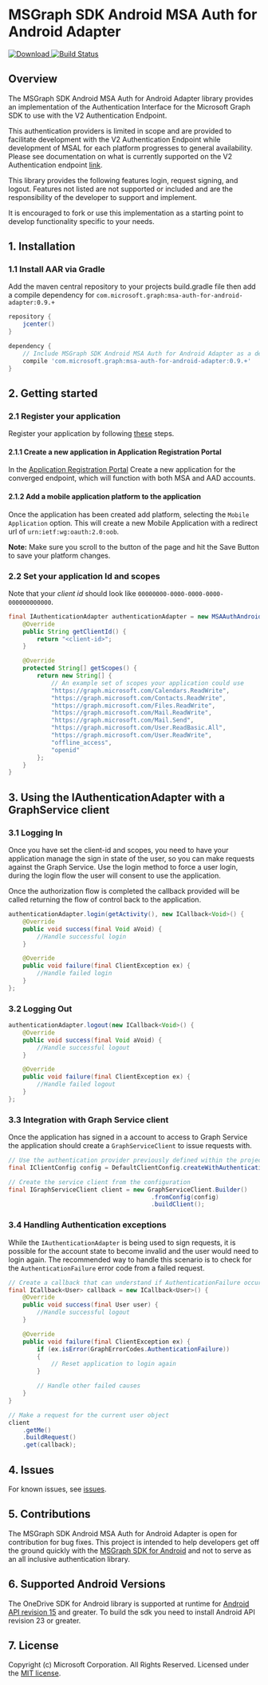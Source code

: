 # MSGraph SDK Android MSA Auth for Android Adapter

[ ![Download](https://api.bintray.com/packages/microsoftgraph/Maven/msgraph-sdk-android-msa-auth-for-android-adapter/images/download.svg) ](https://bintray.com/microsoftgraph/Maven/msgraph-sdk-android-msa-auth-for-android-adapter/_latestVersion)
[![Build Status](https://travis-ci.org/microsoftgraph/msgraph-sdk-android-msa-auth-for-android-adapter.svg?branch=master)](https://travis-ci.org/microsoftgraph/msgraph-sdk-android-msa-auth-for-android-adapter)

## Overview

The MSGraph SDK Android MSA Auth for Android Adapter library provides an implementation of the Authentication Interface for the Microsoft Graph SDK to use with the V2 Authentication Endpoint.

This authentication providers is limited in scope and are provided to facilitate development with the V2 Authentication Endpoint while development of MSAL for each platform progresses to general availability.  Please see documentation on what is currently supported on the V2 Authentication endpoint [link](https://azure.microsoft.com/en-us/documentation/articles/active-directory-v2-compare/).

This library provides the following features login, request signing, and logout.  Features not listed are not supported or included and are the responsibility of the developer to support and implement.

It is encouraged to fork or use this implementation as a starting point to develop functionality specific to your needs.

## 1. Installation

### 1.1 Install AAR via Gradle
Add the maven central repository to your projects build.gradle file then add a compile dependency for `com.microsoft.graph:msa-auth-for-android-adapter:0.9.+`

```gradle
repository {
    jcenter()
}

dependency {
    // Include MSGraph SDK Android MSA Auth for Android Adapter as a dependency
    compile 'com.microsoft.graph:msa-auth-for-android-adapter:0.9.+'
}
```

## 2. Getting started

### 2.1 Register your application

Register your application by following [these](http://graph.microsoft.io/en-us/app-registration) steps.

#### 2.1.1 Create a new application in Application Registration Portal

In the [Application Registration Portal](http://apps.dev.microsoft.com/) Create a new application for the converged endpoint, which will function with both MSA and AAD accounts.

#### 2.1.2 Add a mobile application platform to the application

Once the application has been created add platform, selecting the `Mobile Application` option.  This will create a new Mobile Application with a redirect url of `urn:ietf:wg:oauth:2.0:oob`.

**Note:** Make sure you scroll to the button of the page and hit the Save Button to save your platform changes.

### 2.2 Set your application Id and scopes

Note that your _client id_ should look like `00000000-0000-0000-0000-000000000000`.

```java
final IAuthenticationAdapter authenticationAdapter = new MSAAuthAndroidAdapter() {
    @Override
    public String getClientId() {
        return "<client-id>";
    }

    @Override
    protected String[] getScopes() {
        return new String[] {
            // An example set of scopes your application could use
            "https://graph.microsoft.com/Calendars.ReadWrite",
            "https://graph.microsoft.com/Contacts.ReadWrite",
            "https://graph.microsoft.com/Files.ReadWrite",
            "https://graph.microsoft.com/Mail.ReadWrite",
            "https://graph.microsoft.com/Mail.Send",
            "https://graph.microsoft.com/User.ReadBasic.All",
            "https://graph.microsoft.com/User.ReadWrite",
            "offline_access",
            "openid"
        };
    }
}
```

## 3. Using the IAuthenticationAdapter with a GraphService client

### 3.1 Logging In

Once you have set the client-id and scopes, you need to have your application manage the sign in state of the user, so you can make requests against the Graph Service.   Use the login method to force a user login, during the login flow the user will consent to use the application.

Once the authorization flow is completed the callback provided will be called returning the flow of control back to the application.

```java
authenticationAdapter.login(getActivity(), new ICallback<Void>() {
    @Override
    public void success(final Void aVoid) {
        //Handle successful login
    }

    @Override
    public void failure(final ClientException ex) {
        //Handle failed login
    }
};
```

### 3.2 Logging Out

```java
authenticationAdapter.logout(new ICallback<Void>() {
    @Override
    public void success(final Void aVoid) {
        //Handle successful logout
    }

    @Override
    public void failure(final ClientException ex) {
        //Handle failed logout
    }
};
```

### 3.3 Integration with Graph Service client

Once the application has signed in a account to access to Graph Service the application should create a `GraphServiceClient` to issue requests with.

```java
// Use the authentication provider previously defined within the project and create a configuration instance
final IClientConfig config = DefaultClientConfig.createWithAuthenticationProvider(authenticationAdapter);

// Create the service client from the configuration
final IGraphServiceClient client = new GraphServiceClient.Builder()
                                        .fromConfig(config)
                                        .buildClient();
```

### 3.4 Handling Authentication exceptions

While the `IAuthenticationAdapter` is being used to sign requests, it is possible for the account state to become invalid and the user would need to login again.  The recommended way to handle this scenario is to check for the `AuthenticationFailure` error code from a failed request.

```java
// Create a callback that can understand if AuthenticationFailure occurred.
final ICallback<User> callback = new ICallback<User>() {
    @Override
    public void success(final User user) {
        //Handle successful logout
    }

    @Override
    public void failure(final ClientException ex) {
        if (ex.isError(GraphErrorCodes.AuthenticationFailure))
        {
            // Reset application to login again
        }

        // Handle other failed causes
    }
}

// Make a request for the current user object
client
    .getMe()
    .buildRequest()
    .get(callback);
```

## 4. Issues

For known issues, see [issues](https://github.com/microsoftgraph/msgraph-sdk-android-msa-auth-for-android-adapter/issues).

## 5. Contributions

The MSGraph SDK Android MSA Auth for Android Adapter is open for contribution for bug fixes.  This project is intended to help developers get off the ground quickly with the [MSGraph SDK for Android](https://github.com/microsoftgraph/msgraph-sdk-android) and not to serve as an all inclusive authentication library.

## 6. Supported Android Versions
The OneDrive SDK for Android library is supported at runtime for [Android API revision 15](http://source.android.com/source/build-numbers.html) and greater. To build the sdk you need to install Android API revision 23 or greater.

## 7. License

Copyright (c) Microsoft Corporation.  All Rights Reserved.  Licensed under the [MIT license](LICENSE).
